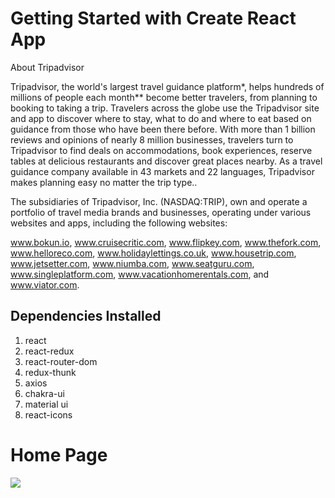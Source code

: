 # Getting Started with Create React App

About Tripadvisor
 
Tripadvisor, the world's largest travel guidance platform*, helps hundreds of millions of people each month** become better travelers, from planning to booking to taking a trip. Travelers across the globe use the Tripadvisor site and app to discover where to stay, what to do and where to eat based on guidance from those who have been there before. With more than 1 billion reviews and opinions of nearly 8 million businesses, travelers turn to Tripadvisor to find deals on accommodations, book experiences, reserve tables at delicious restaurants and discover great places nearby. As a travel guidance company available in 43 markets and 22 languages, Tripadvisor makes planning easy no matter the trip type..

The subsidiaries of Tripadvisor, Inc. (NASDAQ:TRIP), own and operate a portfolio of travel media brands and businesses, operating under various websites and apps, including the following websites:

www.bokun.io, www.cruisecritic.com, www.flipkey.com, www.thefork.com,                           
www.helloreco.com, www.holidaylettings.co.uk, www.housetrip.com, www.jetsetter.com,  www.niumba.com, www.seatguru.com, www.singleplatform.com, www.vacationhomerentals.com, and www.viator.com.

## Dependencies Installed
1. react
2. react-redux
3. react-router-dom  
4. redux-thunk
5. axios
6. chakra-ui
7. material ui
8. react-icons


<h1>Home Page </h1>
<img src="https://cdn-production.checkfront.com/wp-content/uploads/2022/04/Boost-Tripadvisor-rankings-with-reviews.png" />

